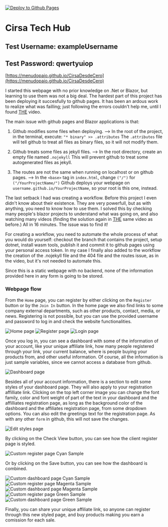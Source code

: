 [![Deploy to Github Pages](https://github.com/menudopaio/CirsaDesdeCero/actions/workflows/main.yml/badge.svg)](https://github.com/menudopaio/CirsaDesdeCero/actions/workflows/main.yml)

# Cirsa Tech Hub
## Test Username: exampleUsername
## Test Password: qwertyuiop
[https://menudopaio.github.io/CirsaDesdeCero](https://menudopaio.github.io/CirsaDesdeCero)

I started this webpage with no prior knowledge on .Net or Blazor, but learning to use them was not a big deal. The hardest part of this project has been deploying it succesfully to github pages. It has been an ardous work to realize what was failling; just following the errors couldn't help me, until I found [THE](https://www.youtube.com/watch?v=nNxII6jvPvQ) video.

The main issue with github pages and Blazor applications is that:
1. Github modifies some files when deploying.
   --> In the root of the project, in the terminal, execute: ` "* binary" >> .attributes `
   The `.attributes` file will tell github to treat all files as binary files, so it will not modify them.
   
2. Github treats some files as jekyll files.
   --> In the root directory, create an empty file named `.nojekyll`
   This will prevent github to treat some autogenerated files as jekyll.

3. The routes are not the same when running on localhost or on github pages.
   --> In the `<base>` tag in `index.html`, change `("/")` for `("/YourProjectName/")`
   Github deploys your webpage on `username.github.io/YourProjectName`, so your root is this one, instead.

The last setback I had was creating a workflow. Before this project I even didn't know about their existence. They are very powerfull, but as with anything, you need to know how to use them. I solved this by checking many people's blazor projects to understand what was going on, and also watching many videos (finding the solution again in [THE](https://www.youtube.com/watch?v=nNxII6jvPvQ) same video as before.) All in 16 minutes. The issue was to find it!

For creating a workflow, you need to automate the whole process of what you would do yourself: checkout the branch that contains the project, setup dotnet, install wasm tools, publish it and commit it to github pages using your personal access token. In my case I finally also added to the workflow the creation of the .nojekyll file and the 404 file and the routes issue, as in the video, but it's not needed to automate this.


Since this is a static webpage with no backend, none of the information provided here in any form is going to be stored.

### Webpage flow
From the `Home` page, you can register by either clicking on the `Register` button or by the `Join In` button. In the home page we also find links to some company external departments, such as other products, contact, media, or news. Registering is not possible, but you can use the provided username and password  to log in and check the website functionalities.

<img src="readmeImages/home.png" alt="Home page">

<img src="readmeImages/register.png" alt="Register page">

<img src="readmeImages/login.png" alt="Login page">

Once you log in, you can see a dashboard with some of the information of your account, like your unique affiliate link, how many people registered through your link, your current balance, where is people buying your products from, and other useful information. Of course, all the information is just sample variables, since we cannot access a database from github.

<img src="readmeImages/dashboard.png" alt="Dashboard page">

Besides all of your account information, there is a section to edit some styles of your dashboard page. They will also apply to your registration affilliate link. Clicking on the top left corner image you can change the font family, color and font weight of part of the text in your dashboard and the affilliates registration page, as long as the background color of the dashboard and the affiliates registration page, from some dropdown options. You can also edit the greetings text for the registration page. As with any other `form` in github, this will not save the changes.

<img src="readmeImages/editStyles.png" alt="Edit styles page">

By clicking on the Check View button, you can see how the client register page is styled.

<img src="readmeImages/customRegisterCyan.png" alt="Custom register page Cyan Sample">

Or by clicking on the Save button, you can see how the dashboard is combined.

<img src="readmeImages/customDashboardCyan.png" alt="Custom dashboard page Cyan Sample">

<img src="readmeImages/customRegisterMagenta.png" alt="Custom register page Magenta Sample">

<img src="readmeImages/customDashboardMagenta.png" alt="Custom dashboard page Magenta Sample">

<img src="readmeImages/customRegisterGreen.png" alt="Custom register page Green Sample">

<img src="readmeImages/customDashboardGreen.png" alt="Custom dashboard page Green Sample">

Finally, you can share your unique affiliate link, so anyone can register through this new styled page, and buy products making you earn a comission for each sale.
